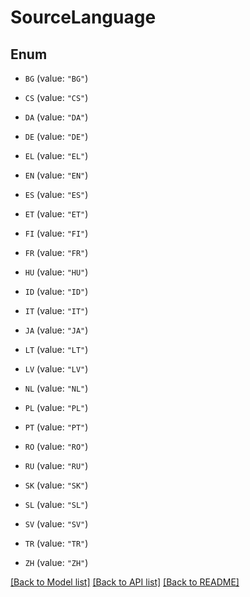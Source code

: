 # SourceLanguage

## Enum


* `BG` (value: `"BG"`)

* `CS` (value: `"CS"`)

* `DA` (value: `"DA"`)

* `DE` (value: `"DE"`)

* `EL` (value: `"EL"`)

* `EN` (value: `"EN"`)

* `ES` (value: `"ES"`)

* `ET` (value: `"ET"`)

* `FI` (value: `"FI"`)

* `FR` (value: `"FR"`)

* `HU` (value: `"HU"`)

* `ID` (value: `"ID"`)

* `IT` (value: `"IT"`)

* `JA` (value: `"JA"`)

* `LT` (value: `"LT"`)

* `LV` (value: `"LV"`)

* `NL` (value: `"NL"`)

* `PL` (value: `"PL"`)

* `PT` (value: `"PT"`)

* `RO` (value: `"RO"`)

* `RU` (value: `"RU"`)

* `SK` (value: `"SK"`)

* `SL` (value: `"SL"`)

* `SV` (value: `"SV"`)

* `TR` (value: `"TR"`)

* `ZH` (value: `"ZH"`)


[[Back to Model list]](../README.md#documentation-for-models) [[Back to API list]](../README.md#documentation-for-api-endpoints) [[Back to README]](../README.md)


